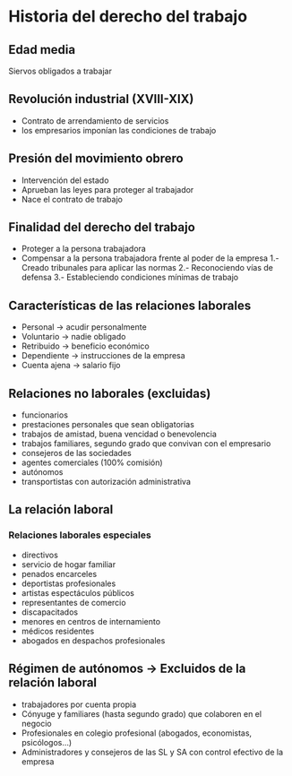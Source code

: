 # Historia del derecho del trabajo

## Edad media

Siervos obligados a trabajar

## Revolución industrial (XVIII-XIX)

- Contrato de arrendamiento de servicios
- los empresarios imponían las condiciones de trabajo

## Presión del movimiento obrero

- Intervención del estado
- Aprueban las leyes para proteger al trabajador
- Nace el contrato de trabajo

## Finalidad del derecho del trabajo

- Proteger a la persona trabajadora
- Compensar a la persona trabajadora frente al poder de la empresa
1.- Creado tribunales para aplicar las normas
2.- Reconociendo vías de defensa
3.- Estableciendo condiciones mínimas de trabajo

## Características de las relaciones laborales

- Personal -> acudir personalmente
- Voluntario -> nadie obligado
- Retribuido -> beneficio económico
- Dependiente -> instrucciones de la empresa
- Cuenta ajena -> salario fijo

## Relaciones no laborales (excluidas)

- funcionarios
- prestaciones personales que sean obligatorias
- trabajos de amistad, buena vencidad o benevolencia
- trabajos familiares, segundo grado que convivan con el empresario
- consejeros de las sociedades
- agentes comerciales (100% comisión)
- autónomos
- transportistas con autorización administrativa

## La relación laboral

### Relaciones laborales especiales

- directivos
- servicio de hogar familiar
- penados encarceles
- deportistas profesionales
- artistas espectáculos públicos
- representantes de comercio
- discapacitados
- menores en centros de internamiento
- médicos residentes
- abogados en despachos profesionales

## Régimen de autónomos -> Excluidos de la relación laboral

- trabajadores por cuenta propia
- Cónyuge y familiares (hasta segundo grado) que colaboren en el negocio
- Profesionales en colegio profesional (abogados, economistas, psicólogos…)
- Administradores y consejeros de las SL y SA con control efectivo de la empresa
